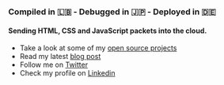 ### Compiled in 🇱🇧 - Debugged in 🇯🇵 - Deployed in 🇩🇪

#### Sending HTML, CSS and JavaScript packets into the cloud.

- Take a look at some of my [open source projects](https://dev.maroun-baydoun.com/)
- Read my latest [blog post](https://maroun-baydoun.com/blog/)
- Follow me on [Twitter](https://twitter.com/maroun_baydoun)
- Check my profile on [Linkedin](https://www.linkedin.com/in/marounbaydoun/)

